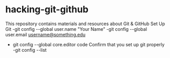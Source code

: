 # hacking-git-github
This repository contains materials and resources about Git &amp; GitHub
Set Up Git
-git config --global user.name "Your Name"
-git config --global user.email username@something.edu
- git config --global core.editor code
Confirm that you set up git properly
-git config --list

